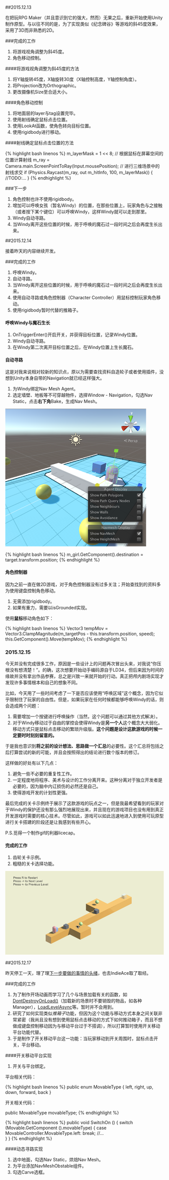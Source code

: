 ##2015.12.13

在把玩RPG Maker（并且意识到它的强大，然而）无果之后，重新开始使用Unity制作原型。与以往不同的是，为了实现类似《纪念碑谷》等游戏的斜45度效果，采用了3D而非熟悉的2D。

###完成的工作

1. 将游戏视角调整为斜45度。
2. 角色移动控制。

####将游戏视角调整为斜45度的方法

1. 将Y轴旋转45度，X轴旋转30度（X轴控制高度，Y轴控制角度）。
2. 将Projection改为Orthographic。
3. 更改摄像机Size至合适大小。

####角色移动控制

1. 将地面层的layer与tag设置完毕。
2. 使用射线确定鼠标点击位置。
3. 使用LookAt函数，使角色转向目标位置。
3. 使用rigidbody进行移动。

####射线确定鼠标点击位置的方法

{% highlight bash linenos %}
m_layerMask = 1 << 8;
// 根据鼠标在屏幕空间的位置计算射线
m_ray = Camera.main.ScreenPointToRay(Input.mousePosition);
// 进行三维场景中的射线求交
if (Physics.Raycast(m_ray, out m_hitInfo, 100, m_layerMask))
{			
	//TODO:...
}
{% endhighlight %}

###下一步

1. 角色控制也许不使用rigidbody。
2. 增加可以呼唤女孩（暂名Windy）的位置，在那些位置上，玩家角色与之接触（或者按下某个键位）可以呼唤Windy，这样Windy就可以走到那里。
3. Windy自动寻路。
4. 当Windy离开这些位置的时候，用于呼唤的魔石过一段时间之后会再度生长出来。

##2015.12.14

接着昨天的内容继续开发。

###完成的工作

1. 呼唤Windy。
2. 自动寻路。
3. 当Windy离开这些位置的时候，用于呼唤的魔石过一段时间之后会再度生长出来。
4. 使用自动寻路或角色控制器（Character Controller）用鼠标控制玩家角色移动。
5. 使用rigidbody暂时代替的推箱子。

#### 呼唤Windy与魔石生长

1. OnTriggerEnter()开启开关，并获得目标位置，记录Windy位置。
2. Windy自动寻路。
3. 在Windy第二次离开目标位置之后，在Windy位置上生长魔石。

#### 自动寻路

这是对我来说相对较新的知识点，原以为需要查找资料自造轮子或者使用插件，没想到Unity本身自带的Navigation就已经这样强大。

1. 为Windy绑定Nav Mesh Agent。
2. 选定墙壁、地板等不可穿越物件，选择Window - Navigation，勾选Nav Static，点击**右下角**Bake，生成Nav Mesh。

![Nav Mesh](/assets/images/nav_mesh.png "Nav Mesh")

{% highlight bash linenos %}
m_girl.GetComponent<NavMeshAgent>().destination = target.transform.position;
{% endhighlight %}

#### 角色控制器

因为之前一直在做2D游戏，对于角色控制器没有过多关注；开始查找到的资料多为使用键盘控制角色移动。

1. 无需添加rigidbody。
2. 如果有重力，需要以isGrounded实现。


使用**鼠标**移动角色如下：

{% highlight bash linenos %}
Vector3 tempMov = Vector3.ClampMagnitude(m_targetPos - this.transform.position, speed);
this.GetComponent<CharacterController>().Move(tempMov);
{% endhighlight %}

### 2015.12.15

今天并没有完成很多工作，原因是一些设计上的问题再次冒出头来，对我说“你压根没有想清楚！”。的确，这次想要开始动手编码源自于LD34，但后来因为时间的缘故并没有拿出作品参赛，总之是兴致一来就开始的行动。真正把颅内剧场实现才发现许多事情根本和自己的想象不同。

比如，今天用了一些时间考虑了一下是否应该使用“呼唤区域”这个概念，因为它似乎限制住了玩家的自由性。但是，如果玩家在任何时候都能够呼唤Windy的话，则会造成两个问题：

1. 需要增加一个按键进行呼唤操作（当然，这个问题可以通过其他方式解决）。
2. 对于Windy移动过于自由的掌控会使得Windy是**另一个人**这个概念大大弱化。移动方式只是鼠标点击移动的繁琐升级版。**这个问题是设计这款游戏的时候一定要时时刻刻留意的。**

于是我也意识到**将之前的设计想法、思路做一个汇总**的必要性。这个汇总将包括之后打算尝试的新的可能，并且会按照得出的结论进行数个版本的修订。

这样做的好处有以下几点：

1. 避免一些不必要的重复性工作。
2. 一定程度地将程序、美术与设计的工作分离开来。这种分离对于独立开发者是必要的，因为脑中内讧损伤的必然还是自己。
3. 使得游戏开发的计划性更强。


最后完成的关卡示例终于展示了这款游戏的玩点之一，但是我最希望看到的玩家对于Windy的保护还没有那么强烈地展现出来，并且现在的游戏项目也没有用到真正开发游戏时需要的核心技术。尽管如此，游戏可以如此迅速地进入到使用可玩原型进行关卡搭建的阶段还是让我感到有些开心。

P.S.觅得一个制作gif的利器licecap。

#### 完成的工作

1. 齿轮关卡示例。
2. 粗糙的关卡选择功能。

![GearLevelDemo](/assets/images/GearLevelDemo.gif "GearLevelDemo")

##2015.12.17

昨天停工一天，理了理[下一步要做的事情的头绪](http://ayame9joe.github.io/2015/GDD/)，也去IndieAce取了取经。

###完成的工作

1. 为了制作开场动画而学习了几个与场景加载有关的函数，如[DontDestroyOnLoad()](http://docs.unity3d.com/ScriptReference/Object.DontDestroyOnLoad.html)（加载新的场景时不要销毁的物品，如各种Manager），[LoadLevelAsync](http://docs.unity3d.com/ScriptReference/Application.LoadLevelAsync.html)等。暂时并不会用到。
2. 研究了如何实现类似*推箱子*功能，但因为这个功能与移动方式本身之间关联非常紧密（我尚且没有想到使用鼠标点击移动的方式下如何推动箱子，而且不想做成键盘控制移动因为与移动平台过于不搭调），所以打算暂时使用开关移动平台功能代替。
3. 于是制作了开关移动平台这一功能：当玩家移动到开关周围时，鼠标点击开关，平台移动。

####开关移动平台实现

1. 开关与平台绑定。

平台相关代码：


{% highlight bash linenos %}
public enum MovableType {
	left,
	right,
	up,
	down,
	forward,
	back
}

开关相关代码：

public MovableType movableType;
{% endhighlight %}

{% highlight bash linenos %}
public void SwitchOn () {
	switch (Movable.GetComponent<MovableController> ().movableType) {
	case MovableController.MovableType.left:
		break;
	//...	
	}
}
{% endhighlight %}

####动态寻路实现

1. 选中地面，勾选Nav Static，烘焙Nav Mesh。
2. 为平台添加NavMeshObstable组件。
3. 勾选Carve选框。
